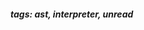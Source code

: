<!-- Please prefix the notes with the date as in [22/12/2020] -->

##### tags: ast, interpreter, unread